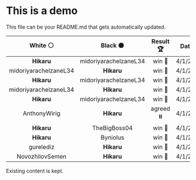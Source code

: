# This is a demo

This file can be your README.md that gets automatically updated.

<!--START_SECTION:chessStats-->
<!-- Automatically generated with https://github.com/Balastrong/chess-stats-action -->

| White ⚪ | Black ⚫ | Result 🏆 | Date 📅 | Position 🗺️ |
|:---:|:---:|:---:|:---:|:---:|
| **Hikaru** | midoriyarachelzaneL34 | win 🥇 | 4/1/2025 | <a href="http://www.ee.unb.ca/cgi-bin/tervo/fen.pl?select=3B4/5k2/7p/8/8/1p3p1P/1P1K4/8 b - -">Link</a> |
| midoriyarachelzaneL34 | **Hikaru** | win 🥇 | 4/1/2025 | <a href="http://www.ee.unb.ca/cgi-bin/tervo/fen.pl?select=r5k1/4Rpbp/1n1p2p1/2p3q1/p1P5/P7/1PQR1B1P/6K1 w - -">Link</a> |
| **Hikaru** | midoriyarachelzaneL34 | win 🥇 | 4/1/2025 | <a href="http://www.ee.unb.ca/cgi-bin/tervo/fen.pl?select=8/p1k4p/8/PPP2p2/3Kb3/3B4/7P/8 b - -">Link</a> |
| midoriyarachelzaneL34 | **Hikaru** | win 🥇 | 4/1/2025 | <a href="http://www.ee.unb.ca/cgi-bin/tervo/fen.pl?select=8/8/1p4pk/8/1p1p4/1P2p3/P4b2/5N1K w - -">Link</a> |
| **Hikaru** | midoriyarachelzaneL34 | win 🥇 | 4/1/2025 | <a href="http://www.ee.unb.ca/cgi-bin/tervo/fen.pl?select=8/8/8/5pk1/4p2Q/4P1K1/8/8 b - -">Link</a> |
| AnthonyWirig | **Hikaru** | agreed ⏸️ | 4/1/2025 | <a href="http://www.ee.unb.ca/cgi-bin/tervo/fen.pl?select=3r2k1/ppb3pp/2n2p2/4p3/4n3/2P1NNB1/PP3PPP/3R2K1 w - -">Link</a> |
| **Hikaru** | TheBigBoss04 | win 🥇 | 4/1/2025 | <a href="http://www.ee.unb.ca/cgi-bin/tervo/fen.pl?select=5k2/5p2/p3p1B1/7p/8/1p3PP1/3Q2K1/8 b - -">Link</a> |
| **Hikaru** | Byniolus | win 🥇 | 4/1/2025 | <a href="http://www.ee.unb.ca/cgi-bin/tervo/fen.pl?select=8/p7/8/P4P1P/8/8/N1pk4/6K1 b - -">Link</a> |
| gurelediz | **Hikaru** | win 🥇 | 4/1/2025 | <a href="http://www.ee.unb.ca/cgi-bin/tervo/fen.pl?select=8/1p3rkp/1p4p1/8/4Q3/3B2PP/2P2q2/6K1 w - -">Link</a> |
| NovozhilovSemen | **Hikaru** | win 🥇 | 4/1/2025 | <a href="http://www.ee.unb.ca/cgi-bin/tervo/fen.pl?select=1r1q1rk1/5ppp/p3pn2/8/2BN4/4P3/1Q3PbP/R4RK1 w - -">Link</a> |

<!--END_SECTION:chessStats-->

Existing content is kept.
